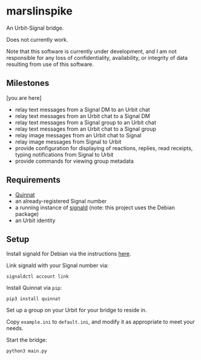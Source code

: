 # marslinspike

An Urbit-Signal bridge.

Does not currently work.

Note that this software is currently under development, and I am not responsible for any loss of confidentiality, availability, or integrity of data resulting from use of this software.

## Milestones

[you are here]

* relay text messages from a Signal DM to an Urbit chat
* relay text messages from an Urbit chat to a Signal DM
* relay text messages from a Signal group to an Urbit chat
* relay text messages from an Urbit chat to a Signal group
* relay image messages from an Urbit chat to Signal
* relay image messages from Signal to Urbit
* provide configuration for displaying of reactions, replies, read receipts, typing notifications from Signal to Urbit
* provide commands for viewing group metadata

## Requirements

* [Quinnat](https://github.com/midsum-salrux/quinnat)
* an already-registered Signal number
* a running instance of [signald](https://gitlab.com/signald/signald) (note: this project uses the Debian package)
* an Urbit identity

## Setup

Install signald for Debian via the instructions [here](https://gitlab.com/signald/signald/-/blob/main/docs/install/debian.md).

Link signald with your Signal number via:

`signaldctl account link`

Install Quinnat via `pip`:

`pip3 install quinnat`

Set up a group on your Urbit for your bridge to reside in.

Copy `example.ini` to `default.ini`, and modify it as appropriate to meet your needs.

Start the bridge:

`python3 main.py`
